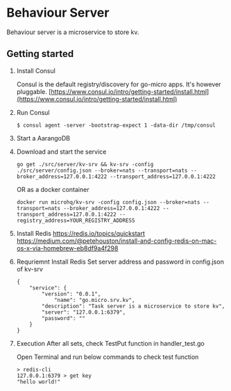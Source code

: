 # Behaviour Server

Behaviour server is a microservice to store kv.

## Getting started

1. Install Consul

	Consul is the default registry/discovery for go-micro apps. It's however pluggable.
	[https://www.consul.io/intro/getting-started/install.html](https://www.consul.io/intro/getting-started/install.html)

2. Run Consul
	```
	$ consul agent -server -bootstrap-expect 1 -data-dir /tmp/consul
	```

3. Start a AarangoDB

4. Download and start the service

	```shell
	go get ./src/server/kv-srv && kv-srv -config ./src/server/config.json --broker=nats --transport=nats --broker_address=127.0.0.1:4222 --transport_address=127.0.0.1:4222
	```

	OR as a docker container

	```shell
	docker run microhq/kv-srv -config config.json --broker=nats --transport=nats --broker_address=127.0.0.1:4222 --transport_address=127.0.0.1:4222 --registry_address=YOUR_REGISTRY_ADDRESS
	```

5. Install Redis
	https://redis.io/topics/quickstart
	https://medium.com/@petehouston/install-and-config-redis-on-mac-os-x-via-homebrew-eb8df9a4f298

6. Requriemnt
	Install Redis
	Set server address and password in config.json of kv-srv
	```shell
	{
		"service": {
			"version": "0.0.1",
				"name": "go.micro.srv.kv",
			"description": "Task server is a microservice to store kv",
			"server": "127.0.0.1:6379",
			"password": ""
		}
	}
	```

7. Execution
	After all sets, check TestPut function in handler_test.go

	Open Terminal and run below commands to check test function

	```shell
	> redis-cli
	127.0.0.1:6379 > get key
	"hello world!"
	```	